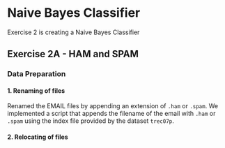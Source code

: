 # Naive Bayes Classifier
Exercise 2 is creating a Naive Bayes Classifier

Exercise 2A - HAM and SPAM
--------------------------

### Data Preparation
#### 1. Renaming of files 
Renamed the EMAIL files by appending an extension of `.ham` or `.spam`. We implemented a script that appends the filename of the email with `.ham` or `.spam` using the index file provided by the dataset `trec07p`.

#### 2. Relocating of files
